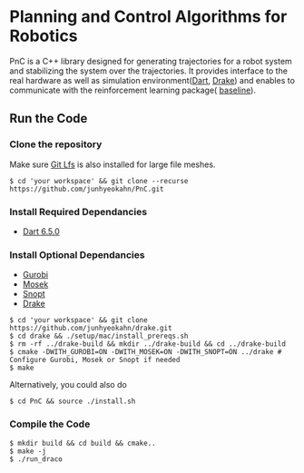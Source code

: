 # Planning and Control Algorithms for Robotics
PnC is a C++ library designed for generating trajectories for a robot system
and stabilizing the system over the trajectories. It provides interface to the
real hardware as well as simulation
environment([Dart](https://github.com/junhyeokahn/dart),
[Drake](https://github.com/junhyeokahn/drake)) and enables to communicate with
the reinforcement learning package(
[baseline](https://github.com/openai/baselines)).

## Run the Code

### Clone the repository
Make sure [Git Lfs](https://git-lfs.github.com/) is also installed for large file meshes.
```
$ cd 'your workspace' && git clone --recurse https://github.com/junhyeokahn/PnC.git
```

### Install Required Dependancies
- [Dart 6.5.0](https://dartsim.github.io/install_dart_on_mac.html)

### Install Optional Dependancies
- [Gurobi](http://www.gurobi.com/)
- [Mosek](https://www.mosek.com/)
- [Snopt](http://ccom.ucsd.edu/~optimizers)
- [Drake](https://github.com/junhyeokahn/drake)
```
$ cd 'your workspace' && git clone https://github.com/junhyeokahn/drake.git
$ cd drake && ./setup/mac/install_prereqs.sh
$ rm -rf ../drake-build && mkdir ../drake-build && cd ../drake-build
$ cmake -DWITH_GUROBI=ON -DWITH_MOSEK=ON -DWITH_SNOPT=ON ../drake # Configure Gurobi, Mosek or Snopt if needed
$ make
```
Alternatively, you could also do
```
$ cd PnC && source ./install.sh
```

### Compile the Code
```
$ mkdir build && cd build && cmake..
$ make -j
$ ./run_draco
```
